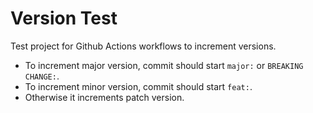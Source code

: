 # Version Test

Test project for Github Actions workflows to increment versions. 

- To increment major version, commit should start `major:` or `BREAKING CHANGE:`.
- To increment minor version, commit should start `feat:`.
- Otherwise it increments patch version.

